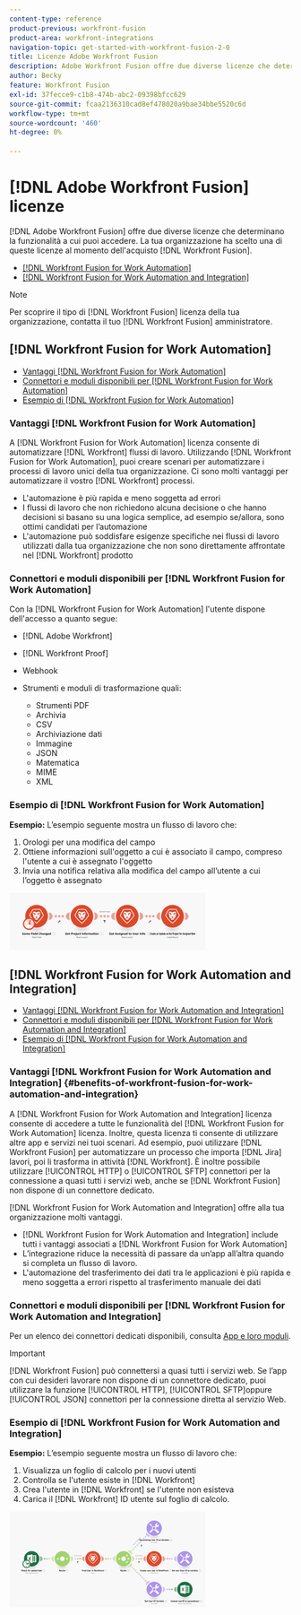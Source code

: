 ```yaml
---
content-type: reference
product-previous: workfront-fusion
product-area: workfront-integrations
navigation-topic: get-started-with-workfront-fusion-2-0
title: Licenze Adobe Workfront Fusion
description: Adobe Workfront Fusion offre due diverse licenze che determinano la funzionalità a cui puoi accedere. La tua organizzazione ha scelto una di queste licenze al momento dell'acquisto di Workfront Fusion.
author: Becky
feature: Workfront Fusion
exl-id: 37fecce9-c1b8-474b-abc2-09398bfcc629
source-git-commit: fcaa2136310cad8ef478020a9bae34bbe5520c6d
workflow-type: tm+mt
source-wordcount: '460'
ht-degree: 0%

---
```


# [!DNL Adobe Workfront Fusion] licenze

[!DNL Adobe Workfront Fusion] offre due diverse licenze che determinano la funzionalità a cui puoi accedere. La tua organizzazione ha scelto una di queste licenze al momento dell&#39;acquisto [!DNL Workfront Fusion].

* [[!DNL Workfront Fusion for Work Automation]](#workfront-fusion-for-work-automation)
* [[!DNL Workfront Fusion for Work Automation and Integration]](#workfront-fusion-for-work-automation-and-integration)

>[!NOTE]
>
>Per scoprire il tipo di [!DNL Workfront Fusion] licenza della tua organizzazione, contatta il tuo [!DNL Workfront Fusion] amministratore.

## [!DNL Workfront Fusion for Work Automation]

* [Vantaggi [!DNL Workfront Fusion for Work Automation]](#benefits-of-workfront-fusion-for-work-automation)
* [Connettori e moduli disponibili per [!DNL Workfront Fusion for Work Automation]](#connectors-and-modules-available-for-workfront-fusion-for-work-automation)
* [Esempio di [!DNL Workfront Fusion for Work Automation]](#example-of-workfront-fusion-for-work-automation)

### Vantaggi [!DNL Workfront Fusion for Work Automation]

A [!DNL Workfront Fusion for Work Automation] licenza consente di automatizzare [!DNL Workfront] flussi di lavoro. Utilizzando [!DNL Workfront Fusion for Work Automation], puoi creare scenari per automatizzare i processi di lavoro unici della tua organizzazione. Ci sono molti vantaggi per automatizzare il vostro [!DNL Workfront] processi.

* L&#39;automazione è più rapida e meno soggetta ad errori
* I flussi di lavoro che non richiedono alcuna decisione o che hanno decisioni si basano su una logica semplice, ad esempio se/allora, sono ottimi candidati per l’automazione
* L&#39;automazione può soddisfare esigenze specifiche nei flussi di lavoro utilizzati dalla tua organizzazione che non sono direttamente affrontate nel [!DNL Workfront] prodotto

### Connettori e moduli disponibili per [!DNL Workfront Fusion for Work Automation]

Con la [!DNL Workfront Fusion for Work Automation] l&#39;utente dispone dell&#39;accesso a quanto segue:

* [!DNL Adobe Workfront]
* [!DNL Workfront Proof]
* Webhook
* Strumenti e moduli di trasformazione quali:

   * Strumenti PDF
   * Archivia
   * CSV
   * Archiviazione dati
   * Immagine
   * JSON
   * Matematica
   * MIME
   * XML

### Esempio di [!DNL Workfront Fusion for Work Automation]

**Esempio:** L’esempio seguente mostra un flusso di lavoro che:

1. Orologi per una modifica del campo
1. Ottiene informazioni sull&#39;oggetto a cui è associato il campo, compreso l&#39;utente a cui è assegnato l&#39;oggetto
1. Invia una notifica relativa alla modifica del campo all’utente a cui l’oggetto è assegnato

![](assets/fusion-template-example-350x102.png)

## [!DNL Workfront Fusion for Work Automation and Integration]

* [Vantaggi [!DNL Workfront Fusion for Work Automation and Integration]](#benefits-of-workfront-fusion-for-work-automation-and-integration)
* [Connettori e moduli disponibili per [!DNL Workfront Fusion for Work Automation and Integration]](#connectors-and-modules-available-for-workfront-fusion-for-work-automation-and-integration)
* [Esempio di [!DNL Workfront Fusion for Work Automation and Integration]](#example-of-workfront-fusion-for-work-automation-and-integration)

### Vantaggi [!DNL Workfront Fusion for Work Automation and Integration] {#benefits-of-workfront-fusion-for-work-automation-and-integration}

A [!DNL Workfront Fusion for Work Automation and Integration] licenza consente di accedere a tutte le funzionalità del [!DNL Workfront Fusion for Work Automation] licenza. Inoltre, questa licenza ti consente di utilizzare altre app e servizi nei tuoi scenari. Ad esempio, puoi utilizzare [!DNL Workfront Fusion] per automatizzare un processo che importa [!DNL Jira] lavori, poi li trasforma in attività [!DNL Workfront]. È inoltre possibile utilizzare [!UICONTROL HTTP] o [!UICONTROL SFTP] connettori per la connessione a quasi tutti i servizi web, anche se [!DNL Workfront Fusion] non dispone di un connettore dedicato.

[!DNL Workfront Fusion for Work Automation and Integration] offre alla tua organizzazione molti vantaggi.

* [!DNL Workfront Fusion for Work Automation and Integration] include tutti i vantaggi associati a [!DNL Workfront Fusion for Work Automation]
* L’integrazione riduce la necessità di passare da un’app all’altra quando si completa un flusso di lavoro.
* L&#39;automazione del trasferimento dei dati tra le applicazioni è più rapida e meno soggetta a errori rispetto al trasferimento manuale dei dati

### Connettori e moduli disponibili per [!DNL Workfront Fusion for Work Automation and Integration]

Per un elenco dei connettori dedicati disponibili, consulta [App e loro moduli](../../workfront-fusion/apps-and-their-modules/apps-and-their-modules.md).

>[!IMPORTANT]
>
>[!DNL Workfront Fusion] può connettersi a quasi tutti i servizi web. Se l’app con cui desideri lavorare non dispone di un connettore dedicato, puoi utilizzare la funzione [!UICONTROL HTTP], [!UICONTROL SFTP]oppure [!UICONTROL JSON] connettori per la connessione diretta al servizio Web.

### Esempio di [!DNL Workfront Fusion for Work Automation and Integration]

**Esempio:** L’esempio seguente mostra un flusso di lavoro che:

1. Visualizza un foglio di calcolo per i nuovi utenti
1. Controlla se l&#39;utente esiste in [!DNL Workfront]
1. Crea l&#39;utente in [!DNL Workfront] se l&#39;utente non esisteva
1. Carica il [!DNL Workfront] ID utente sul foglio di calcolo.

![](assets/fusion-integration-example--350x171.png)
